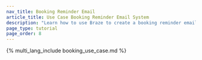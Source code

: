 ```yaml
---
nav_title: Booking Reminder Email
article_title: Use Case Booking Reminder Email System
description: "Learn how to use Braze to create a booking reminder email messaging system that allows users to create bookings and receive reminder emails."
page_type: tutorial
page_order: 8
---
```


{% multi_lang_include booking_use_case.md %}